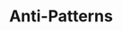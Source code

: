 ---
title: "Anti-Patterns"
wikipedia: "https://en.wikipedia.org/wiki/Creational_pattern"
description: "Anti-Patterns are horrible habits of developers and software companies that create huge technical debt and terrible coding smells in the software."
---